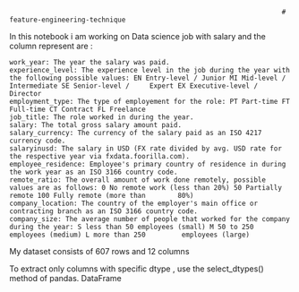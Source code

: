                                                                         # feature-engineering-technique
                                                                        
In this notebook i am working on Data science job with salary and the column represent are :

    work_year: The year the salary was paid.
    experience_level: The experience level in the job during the year with the following possible values: EN Entry-level / Junior MI Mid-level / Intermediate SE Senior-level /     Expert EX Executive-level / Director
    employment_type: The type of employement for the role: PT Part-time FT Full-time CT Contract FL Freelance
    job_title: The role worked in during the year.
    salary: The total gross salary amount paid.
    salary_currency: The currency of the salary paid as an ISO 4217 currency code.
    salaryinusd: The salary in USD (FX rate divided by avg. USD rate for the respective year via fxdata.foorilla.com).
    employee_residence: Employee's primary country of residence in during the work year as an ISO 3166 country code.
    remote_ratio: The overall amount of work done remotely, possible values are as follows: 0 No remote work (less than 20%) 50 Partially remote 100 Fully remote (more than        80%)
    company_location: The country of the employer's main office or contracting branch as an ISO 3166 country code.
    company_size: The average number of people that worked for the company during the year: S less than 50 employees (small) M 50 to 250 employees (medium) L more than 250         employees (large)

My dataset consists of 607 rows and 12 columns

To extract only columns with specific dtype , use the select_dtypes() method of pandas. DataFrame
